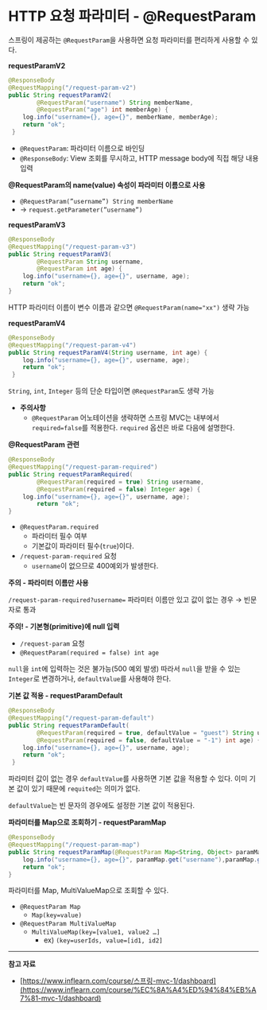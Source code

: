 # HTTP **요청 파라미터** - @RequestParam

스프링이 제공하는 `@RequestParam`을 사용하면 요청 파라미터를 편리하게 사용할 수 있다.

**requestParamV2**

```java
@ResponseBody
@RequestMapping("/request-param-v2")
public String requestParamV2(
        @RequestParam("username") String memberName,
        @RequestParam("age") int memberAge) {
    log.info("username={}, age={}", memberName, memberAge);
    return "ok";
 }
```

- `@RequestParam`: 파라미터 이름으로 바인딩
- `@ResponseBody`: View 조회를 무시하고, HTTP message body에 직접 해당 내용 입력

**@RequestParam의 name(value) 속성이 파라미터 이름으로 사용**

- `@RequestParam(”username”) String memberName`
- → `request.getParameter(”username”)`

**requestParamV3**

```java
@ResponseBody
@RequestMapping("/request-param-v3")
public String requestParamV3(
        @RequestParam String username,
        @RequestParam int age) {
    log.info("username={}, age={}", username, age);
    return "ok";
}
```

HTTP 파라미터 이름이 변수 이름과 같으면 `@RequestParam(name="xx")` 생략 가능

**requestParamV4**

```java
@ResponseBody
@RequestMapping("/request-param-v4")
public String requestParamV4(String username, int age) {
    log.info("username={}, age={}", username, age);
    return "ok";
 }
```

`String`, `int`, `Integer` 등의 단순 타입이면 `@RequestParam`도 생략 가능

- **주의사항**
    - `@RequestParam` 어노테이션을 생략하면 스프링 MVC는 내부에서 `required=false`를 적용한다. `required` 옵션은 바로 다음에 설명한다.

**@RequestParam 관련**

```java
@ResponseBody
@RequestMapping("/request-param-required")
public String requestParamRequired(
        @RequestParam(required = true) String username,
        @RequestParam(required = false) Integer age) {
    log.info("username={}, age={}", username, age);
		return "ok";
}
```

- `@RequestParam.required`
    - 파라미터 필수 여부
    - 기본값이 파라미터 필수(`true`)이다.
- `/request-param-required` 요청
    - `username`이 없으므로 400예외가 발생한다.

**주의 - 파라미터 이름만 사용**

`/request-param-required?username=` 파라미터 이름만 있고 값이 없는 경우 → 빈문자로 통과

**주의! - 기본형(primitive)에 null 입력**

- `/request-param` 요청
- `@RequestParam(required = false) int age`

`null`을 `int`에 입력하는 것은 불가능(500 예외 발생) 따라서 `null`을 받을 수 있는 `Integer`로 변경하거나, `defaultValue`를 사용해야 한다.

**기본 값 적용 - requestParamDefault**

```java
@ResponseBody
@RequestMapping("/request-param-default")
public String requestParamDefault(
        @RequestParam(required = true, defaultValue = "guest") String username,
        @RequestParam(required = false, defaultValue = "-1") int age) {
    log.info("username={}, age={}", username, age);
    return "ok";
 }
```

파라미터 값이 없는 경우 `defaultValue`를 사용하면 기본 값을 적용할 수 있다. 이미 기본 값이 있기 때문에 `requited`는 의미가 없다.

`defaultValue`는 빈 문자의 경우에도 설정한 기본 값이 적용된다.

**파라미터를 Map으로 조회하기 - requestParamMap**

```java
@ResponseBody
@RequestMapping("/request-param-map")
public String requestParamMap(@RequestParam Map<String, Object> paramMap) {
    log.info("username={}, age={}", paramMap.get("username"),paramMap.get("age"));
    return "ok";
}
```

파라미터를 Map, MultiValueMap으로 조회할 수 있다.

- `@RequestParam Map`
    - `Map(key=value)`
- `@RequestParam MultiValueMap`
    - `MultiValueMap(key=[value1, value2 …]`
        - ex) `(key=userIds, value=[id1, id2]`

---

**참고 자료**

- [https://www.inflearn.com/course/스프링-mvc-1/dashboard](https://www.inflearn.com/course/%EC%8A%A4%ED%94%84%EB%A7%81-mvc-1/dashboard)
